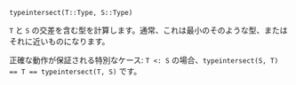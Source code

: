 ```
typeintersect(T::Type, S::Type)
```

`T` と `S` の交差を含む型を計算します。通常、これは最小のそのような型、またはそれに近いものになります。

正確な動作が保証される特別なケース: `T <: S` の場合、`typeintersect(S, T) == T == typeintersect(T, S)` です。
